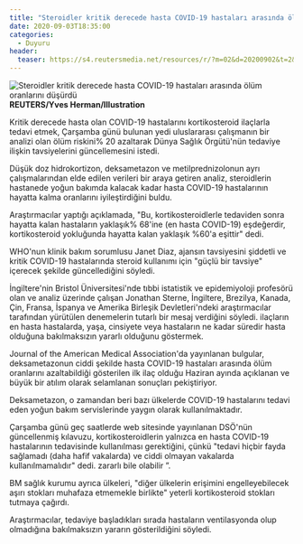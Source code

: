 ```yaml
---
title: "Steroidler kritik derecede hasta COVID-19 hastaları arasında ölüm oranlarını düşürdü"
date: 2020-09-03T18:35:00
categories:
  - Duyuru
header:
  teaser: https://s4.reutersmedia.net/resources/r/?m=02&d=20200902&t=2&i=1531932255&w=1200&r=LYNXMPEG8115X
---
```

![Steroidler kritik derecede hasta COVID-19 hastaları arasında ölüm oranlarını düşürdü](https://s4.reutersmedia.net/resources/r/?m=02&d=20200902&t=2&i=1531932255&w=1200&r=LYNXMPEG8115X) **REUTERS/Yves Herman/Illustration**

Kritik derecede hasta olan COVID-19 hastalarını kortikosteroid ilaçlarla tedavi etmek, Çarşamba günü bulunan yedi uluslararası çalışmanın bir analizi olan ölüm riskini% 20 azaltarak Dünya Sağlık Örgütü'nün tedaviye ilişkin tavsiyelerini güncellemesini istedi.

Düşük doz hidrokortizon, deksametazon ve metilprednizolonun ayrı çalışmalarından elde edilen verileri bir araya getiren analiz, steroidlerin hastanede yoğun bakımda kalacak kadar hasta COVID-19 hastalarının hayatta kalma oranlarını iyileştirdiğini buldu.

Araştırmacılar yaptığı açıklamada, "Bu, kortikosteroidlerle tedaviden sonra hayatta kalan hastaların yaklaşık% 68'ine (en hasta COVID-19) eşdeğerdir, kortikosteroid yokluğunda hayatta kalan yaklaşık %60'a eşittir" dedi.

WHO'nun klinik bakım sorumlusu Janet Diaz, ajansın tavsiyesini şiddetli ve kritik COVID-19 hastalarında steroid kullanımı için "güçlü bir tavsiye" içerecek şekilde güncellediğini söyledi.

İngiltere'nin Bristol Üniversitesi'nde tıbbi istatistik ve epidemiyoloji profesörü olan ve analiz üzerinde çalışan Jonathan Sterne, İngiltere, Brezilya, Kanada, Çin, Fransa, İspanya ve Amerika Birleşik Devletleri'ndeki araştırmacılar tarafından yürütülen denemelerin tutarlı bir mesaj verdiğini söyledi. ilaçların en hasta hastalarda, yaşa, cinsiyete veya hastaların ne kadar süredir hasta olduğuna bakılmaksızın yararlı olduğunu göstermek.

Journal of the American Medical Association'da yayınlanan bulgular, deksametazonun ciddi şekilde hasta COVID-19 hastaları arasında ölüm oranlarını azaltabildiği gösterilen ilk ilaç olduğu Haziran ayında açıklanan ve büyük bir atılım olarak selamlanan sonuçları pekiştiriyor.

Deksametazon, o zamandan beri bazı ülkelerde COVID-19 hastalarını tedavi eden yoğun bakım servislerinde yaygın olarak kullanılmaktadır.

Çarşamba günü geç saatlerde web sitesinde yayınlanan DSÖ'nün güncellenmiş kılavuzu, kortikosteroidlerin yalnızca en hasta COVID-19 hastalarının tedavisinde kullanılması gerektiğini, çünkü "tedavi hiçbir fayda sağlamadı (daha hafif vakalarda) ve ciddi olmayan vakalarda kullanılmamalıdır" dedi. zararlı bile olabilir ”.

BM sağlık kurumu ayrıca ülkeleri, "diğer ülkelerin erişimini engelleyebilecek aşırı stokları muhafaza etmemekle birlikte" yeterli kortikosteroid stokları tutmaya çağırdı.

Araştırmacılar, tedaviye başladıkları sırada hastaların ventilasyonda olup olmadığına bakılmaksızın yararın gösterildiğini söyledi.
